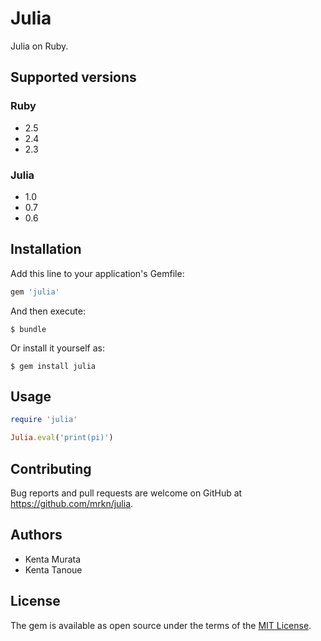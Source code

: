 # Julia

Julia on Ruby.

## Supported versions

### Ruby

- 2.5
- 2.4
- 2.3

### Julia

- 1.0
- 0.7
- 0.6

## Installation

Add this line to your application's Gemfile:

```ruby
gem 'julia'
```

And then execute:

    $ bundle

Or install it yourself as:

    $ gem install julia

## Usage

```ruby
require 'julia'

Julia.eval('print(pi)')
```

## Contributing

Bug reports and pull requests are welcome on GitHub at https://github.com/mrkn/julia.

## Authors

- Kenta Murata
- Kenta Tanoue

## License

The gem is available as open source under the terms of the [MIT License](http://opensource.org/licenses/MIT).

